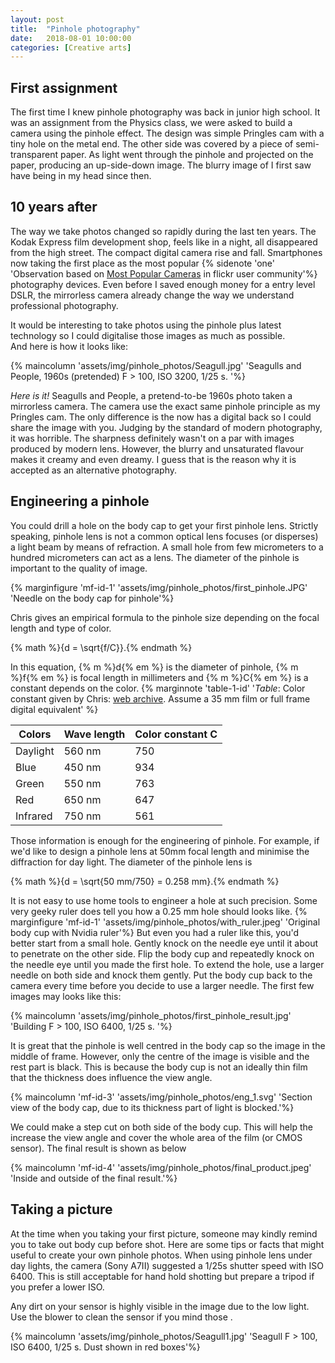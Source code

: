 ```yaml
---
layout: post
title:  "Pinhole photography"
date:   2018-08-01 10:00:00
categories: [Creative arts]
---
```



## First assignment  
The first time I knew pinhole photography was back in junior high school. 
It was an assignment from the Physics class, we were asked to build a camera using the pinhole effect.
The design was simple Pringles cam with a tiny hole on the metal end.
The other side was covered by a piece of semi-transparent paper. 
As light went through the pinhole and projected on the paper, producing an up-side-down image.
The blurry image of I first saw have being in my head since then. 

## 10 years after  
The way we take photos changed so rapidly during the last ten years. The Kodak Express film development shop, feels like in a night, all disappeared from the high street.
The compact digital camera rise and fall. Smartphones now taking the first place as the most popular {% sidenote 'one' 'Observation based on [Most Popular Cameras](https://www.flickr.com/cameras/) in flickr user community'%} photography devices. Even before I saved enough money for a entry level DSLR, the mirrorless camera already change the way we understand professional photography.

It would be interesting to take photos using the pinhole plus latest technology so I could digitalise those images as much as possible.  
And here is how it looks like:
 
{% maincolumn  'assets/img/pinhole_photos/Seagull.jpg' 'Seagulls and People, 1960s (pretended)    F > 100, ISO 3200, 1/25 s. '%}

*Here is it!* Seagulls and People, a pretend-to-be 1960s photo taken a mirrorless camera. The camera use the exact same pinhole principle as my Pringles cam. 
The only difference is the now has a digital back so I could share the image with you.
Judging by the standard of modern photography, it was horrible.
The sharpness definitely wasn't on a par with images produced by modern lens. 
However, the blurry and unsaturated flavour makes it creamy and even dreamy. 
I guess that is the reason why it is accepted as an alternative photography. 

## Engineering a pinhole
You could drill a hole on the body cap to get your first pinhole lens.
Strictly speaking, pinhole lens is not a common optical lens focuses (or disperses) a light beam by means of refraction. 
A small hole from few micrometers to a hundred micrometers can act as a lens. 
The diameter of the pinhole is important to the quality of image.

{% marginfigure 'mf-id-1' 'assets/img/pinhole_photos/first_pinhole.JPG' 'Needle on the body cap for pinhole'%}

Chris gives an empirical formula to the pinhole size depending on the focal length and type of color.

{% math %}{d = \sqrt{f/C}}.{% endmath %}

In this equation, {% m %}d{% em %} is the diameter of pinhole, {% m %}f{% em %} is focal length in millimeters and {% m %}C{% em %}  is a constant depends on the color.
{% marginnote 'table-1-id' '*Table*: Color constant given by Chris: [web archive](http://web.archive.org/web/20170320200327/http://pinhole.stanford.edu/pinholemath.htm). Assume a 35 mm film or full frame digital equivalent' %}

<div class="table-wrapper">
<table class="booktabs">
          <thead>
            <tr><th>Colors</th><th>Wave length</th><th>Color constant C</th></tr>
          </thead>
          <tbody>
            <tr><td>Daylight</td>     <td>560 nm</td><td class="r">750</td></tr>
            <tr><td>Blue</td>         <td>450 nm</td>    <td class="r">934</td></tr>
            <tr><td>Green</td>      <td>550 nm</td> <td class="r">763</td></tr>
            <tr><td>Red</td>      <td>650 nm</td> <td class="r">647</td></tr>
            <tr><td>Infrared</td><td>750 nm</td>  <td class="r">561</td></tr>
          </tbody>
</table>
</div>

Those information is enough for the engineering of pinhole. 
For example, if we'd like to design a pinhole lens at 50mm focal length and minimise the diffraction for day light. 
The diameter of the pinhole lens is 

{% math %}{d = \sqrt{50 mm/750} = 0.258 mm}.{% endmath %}

It is not easy to use home tools to engineer a hole at such precision.
Some very geeky ruler does tell you how a 0.25 mm hole should looks like.
{% marginfigure 'mf-id-1' 'assets/img/pinhole_photos/with_ruler.jpeg' 'Original body cup with Nvidia ruler'%}
But even you had a ruler like this, you'd better start from a small hole.
Gently knock on the needle eye until it about to penetrate on the other side.
Flip the body cup and repeatedly knock on the needle eye until you made the first hole.
To extend the hole, use a larger needle on both side and knock them gently.
Put the body cup back to the camera every time before you decide to use a larger needle.
The first few images may looks like this:

{% maincolumn  'assets/img/pinhole_photos/first_pinhole_result.jpg' 'Building   F > 100, ISO 6400, 1/25 s. '%}

It is great that the pinhole is well centred in the body cap so the image in the middle of frame.
However, only the centre of the image is visible and the rest part is black.
This is because the body cup is not an ideally thin film that the thickness does influence the view angle.

{% maincolumn 'mf-id-3' 'assets/img/pinhole_photos/eng_1.svg' 'Section view of the body cap, due to its thickness part of light is blocked.'%}

We could make a step cut on both side of the body cup.
This will help the increase the view angle and cover the whole area of the film (or CMOS sensor). 
The final result is shown as below 

{% maincolumn 'mf-id-4' 'assets/img/pinhole_photos/final_product.jpeg' 'Inside and outside of the final result.'%}


## Taking a picture

At the time when you taking your first picture, someone may kindly remind you to take out body cup before shot.
Here are some tips or facts that might useful to create your own pinhole photos.
When using pinhole lens under day lights, the camera (Sony A7II) suggested a 1/25s shutter speed with ISO 6400. 
This is still acceptable for hand hold shotting but prepare a tripod if you prefer a lower ISO. 

Any dirt on your sensor is highly visible in the image due to the low light. 
Use the blower to clean the sensor if you mind those .

 
 {% maincolumn  'assets/img/pinhole_photos/Seagull1.jpg' 'Seagull   F > 100, ISO 6400, 1/25 s. Dust shown in red boxes'%}